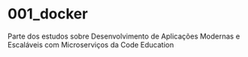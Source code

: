 # 001_docker
Parte dos estudos sobre Desenvolvimento de Aplicações Modernas e Escaláveis com Microserviços da Code Education
